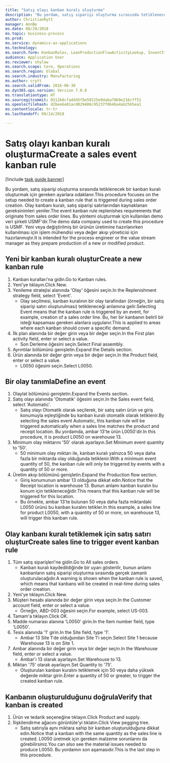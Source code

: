 ```yaml
--- 
title: "Satış olayı kanban kuralı oluşturma"
description: "Bu yordam, satış siparişi oluşturma sırasında tetiklenecek bir kanban kuralı oluşturmak için gereken ayarlara odaklanır."
author: ChristianRytt
manager: AnnBe
ms.date: 08/29/2018
ms.topic: business-process
ms.prod: 
ms.service: dynamics-ax-applications
ms.technology: 
ms.search.form: KanbanRules, LeanProductionFlowActivityLookup, InventItemIdLookupSimple, SalesTableListPage, SalesCreateOrder, SalesTable, LeanPeggingTree
audience: Application User
ms.reviewer: shylaw
ms.search.scope: Core, Operations
ms.search.region: Global
ms.search.industry: Manufacturing
ms.author: crytt
ms.search.validFrom: 2016-06-30
ms.dyn365.ops.version: Version 7.0.0
ms.translationtype: HT
ms.sourcegitcommit: 0312b8cfadd45f8e59225e9daba78b9e216cff51
ms.openlocfilehash: d2bee6e81acd029406c95237f0b4ba4ab2565ea1
ms.contentlocale: tr-tr
ms.lasthandoff: 09/14/2018

---
```

# <a name="create-a-sales-event-kanban-rule"></a><span data-ttu-id="f6749-103">Satış olayı kanban kuralı oluşturma</span><span class="sxs-lookup"><span data-stu-id="f6749-103">Create a sales event kanban rule</span></span>

[!include [task guide banner](../../includes/task-guide-banner.md)]

<span data-ttu-id="f6749-104">Bu yordam, satış siparişi oluşturma sırasında tetiklenecek bir kanban kuralı oluşturmak için gereken ayarlara odaklanır.</span><span class="sxs-lookup"><span data-stu-id="f6749-104">This procedure focuses on the setup needed to create a kanban rule that is triggered during sales order creation.</span></span> <span data-ttu-id="f6749-105">Olay kanbanı kuralı, satış siparişi satırlarından kaynaklanan gereksinimleri yeniler.</span><span class="sxs-lookup"><span data-stu-id="f6749-105">The event kanban rule replenishes requirements that originate from sales order lines.</span></span> <span data-ttu-id="f6749-106">Bu yöntemi oluşturmak için kullanılan demo veri şirketi USMF'dir.</span><span class="sxs-lookup"><span data-stu-id="f6749-106">The demo data company used to create this procedure is USMF.</span></span> <span data-ttu-id="f6749-107">Yeni veya değiştirilmiş bir ürünün üretimine hazırlanırken kullanılması için işlem mühendisi veya değer akışı yöneticisi için hazırlanmıştır.</span><span class="sxs-lookup"><span data-stu-id="f6749-107">It is intended for the process engineer or the value stream manager as they prepare production of a new or modified product.</span></span>




## <a name="create-a-new-kanban-rule"></a><span data-ttu-id="f6749-108">Yeni bir kanban kuralı oluştur</span><span class="sxs-lookup"><span data-stu-id="f6749-108">Create a new kanban rule</span></span>
1. <span data-ttu-id="f6749-109">Kanban kuralları'na gidin.</span><span class="sxs-lookup"><span data-stu-id="f6749-109">Go to Kanban rules.</span></span>
2. <span data-ttu-id="f6749-110">Yeni'ye tıklayın.</span><span class="sxs-lookup"><span data-stu-id="f6749-110">Click New.</span></span>
3. <span data-ttu-id="f6749-111">Yenileme stratejisi alanında 'Olay' öğesini seçin.</span><span class="sxs-lookup"><span data-stu-id="f6749-111">In the Replenishment strategy field, select 'Event'.</span></span>
    * <span data-ttu-id="f6749-112">Olay seçilmesi, kanban kuralının bir olay tarafından (örneğin, bir satış siparişi satırı oluşturulması) tetikleneceği anlamına gelir.</span><span class="sxs-lookup"><span data-stu-id="f6749-112">Selecting Event means that the kanban rule is triggered by an event, for example, creation of a sales order line.</span></span>   <span data-ttu-id="f6749-113">Bu, her bir kanbanın belirli bir isteği kapsaması gereken alanlara uygulanır.</span><span class="sxs-lookup"><span data-stu-id="f6749-113">This is applied to areas where each kanban should cover a specific demand.</span></span>  
4. <span data-ttu-id="f6749-114">İlk plan alanında bir değer girin veya bir değer seçin.</span><span class="sxs-lookup"><span data-stu-id="f6749-114">In the First plan activity field, enter or select a value.</span></span>
    * <span data-ttu-id="f6749-115">Son Derleme öğesini seçin.</span><span class="sxs-lookup"><span data-stu-id="f6749-115">Select Final assembly.</span></span>  
5. <span data-ttu-id="f6749-116">Ayrıntılar bölümünü genişletin.</span><span class="sxs-lookup"><span data-stu-id="f6749-116">Expand the Details section.</span></span>
6. <span data-ttu-id="f6749-117">Ürün alanında bir değer girin veya bir değer seçin.</span><span class="sxs-lookup"><span data-stu-id="f6749-117">In the Product field, enter or select a value.</span></span>
    * <span data-ttu-id="f6749-118">L0050 öğesini seçin.</span><span class="sxs-lookup"><span data-stu-id="f6749-118">Select L0050.</span></span>  

## <a name="define-an-event"></a><span data-ttu-id="f6749-119">Bir olay tanımla</span><span class="sxs-lookup"><span data-stu-id="f6749-119">Define an event</span></span>
1. <span data-ttu-id="f6749-120">Olaylat bölümünü genişletin.</span><span class="sxs-lookup"><span data-stu-id="f6749-120">Expand the Events section.</span></span>
2. <span data-ttu-id="f6749-121">Satış olayı alanında 'Otomatik' öğesini seçin.</span><span class="sxs-lookup"><span data-stu-id="f6749-121">In the Sales event field, select 'Automatic'.</span></span>
    * <span data-ttu-id="f6749-122">Satış olayı Otomatik olarak seçilerek, bir satış satırı ürün ve giriş konumuyla eşleştiğinde bu kanban kuralı otomatik olarak tetiklenir.</span><span class="sxs-lookup"><span data-stu-id="f6749-122">By selecting the sales event Automatic, this kanban rule will be triggered automatically when a sales line matches the product and receipt location.</span></span> <span data-ttu-id="f6749-123">Bu yordamda, ambar 13'te ürün L0050'dir.</span><span class="sxs-lookup"><span data-stu-id="f6749-123">In this procedure, it is product L0050 on warehouse 13.</span></span>  
3. <span data-ttu-id="f6749-124">Minimum olay miktarını '50' olarak ayarlayın.</span><span class="sxs-lookup"><span data-stu-id="f6749-124">Set Minimum event quantity to '50'.</span></span>
    * <span data-ttu-id="f6749-125">50 minimum olay miktarı ile, kanban kuralı yalnızca 50 veya daha fazla bir miktarda olay olduğunda tetiklenir.</span><span class="sxs-lookup"><span data-stu-id="f6749-125">With a minimum event quantity of 50, the kanban rule will only be triggered by events with a quantity of 50 or more.</span></span>  
4. <span data-ttu-id="f6749-126">Üretim akışı bölümünü genişletin.</span><span class="sxs-lookup"><span data-stu-id="f6749-126">Expand the Production flow section.</span></span>
    * <span data-ttu-id="f6749-127">Giriş konumunun ambar 13 olduğuna dikkat edin.</span><span class="sxs-lookup"><span data-stu-id="f6749-127">Notice that the Receipt location is warehouse 13.</span></span> <span data-ttu-id="f6749-128">Bunun anlamı kanban kuralın bu konum için tetikleneceğidir.</span><span class="sxs-lookup"><span data-stu-id="f6749-128">This means that this kanban rule will be triggered for this location.</span></span>  
    * <span data-ttu-id="f6749-129">Bu örnekte, ambar 13'te bulunan 50 veya daha fazla miktardaki L0050 ürünü bu kanban kuralını tetikler.</span><span class="sxs-lookup"><span data-stu-id="f6749-129">In this example, a sales line for product L0050, with a quantity of 50 or more, on warehouse 13, will trigger this kanban rule.</span></span>  

## <a name="create-sales-line-to-trigger-event-kanban-rule"></a><span data-ttu-id="f6749-130">Olay kanbanı kuralı tetiklemek için satış satırı oluştur</span><span class="sxs-lookup"><span data-stu-id="f6749-130">Create sales line to trigger event kanban rule</span></span>
1. <span data-ttu-id="f6749-131">Tüm satış siparişleri'ne gidin.</span><span class="sxs-lookup"><span data-stu-id="f6749-131">Go to All sales orders.</span></span>
    * <span data-ttu-id="f6749-132">Kanban kuralı kaydedildiğinde bir uyarı gösterilir, bunun anlamı kanbanların satış siparişi oluşturma sırasında gerçek zamanlı oluşturulacağıdır.</span><span class="sxs-lookup"><span data-stu-id="f6749-132">A warning is shown when the kanban rule is saved, which means that kanbans will be created in real-time during sales order creation.</span></span>  
2. <span data-ttu-id="f6749-133">Yeni'ye tıklayın.</span><span class="sxs-lookup"><span data-stu-id="f6749-133">Click New.</span></span>
3. <span data-ttu-id="f6749-134">Müşteri hesabı alanında bir değer girin veya seçin.</span><span class="sxs-lookup"><span data-stu-id="f6749-134">In the Customer account field, enter or select a value.</span></span>
    * <span data-ttu-id="f6749-135">Örneğin, ABD-003 öğesini seçin.</span><span class="sxs-lookup"><span data-stu-id="f6749-135">For example, select US-003.</span></span>  
4. <span data-ttu-id="f6749-136">Tamam'a tıklayın.</span><span class="sxs-lookup"><span data-stu-id="f6749-136">Click OK.</span></span>
5. <span data-ttu-id="f6749-137">Madde numarası alanına 'L0050' girin.</span><span class="sxs-lookup"><span data-stu-id="f6749-137">In the Item number field, type 'L0050'.</span></span>
6. <span data-ttu-id="f6749-138">Tesis alanında '1' girin.</span><span class="sxs-lookup"><span data-stu-id="f6749-138">In the Site field, type '1'.</span></span>
    * <span data-ttu-id="f6749-139">Ambar 13 Site 1'de olduğundan Site 1'i seçin.</span><span class="sxs-lookup"><span data-stu-id="f6749-139">Select Site 1 because Warehouse 13 is on Site 1.</span></span>  
7. <span data-ttu-id="f6749-140">Ambar alanında bir değer girin veya bir değer seçin.</span><span class="sxs-lookup"><span data-stu-id="f6749-140">In the Warehouse field, enter or select a value.</span></span>
    * <span data-ttu-id="f6749-141">Ambar'ı 13 olarak ayarlayın.</span><span class="sxs-lookup"><span data-stu-id="f6749-141">Set Warehouse to 13.</span></span>  
8. <span data-ttu-id="f6749-142">Miktarı '75' olarak ayarlayın.</span><span class="sxs-lookup"><span data-stu-id="f6749-142">Set Quantity to '75'.</span></span>
    * <span data-ttu-id="f6749-143">Oluşturulan kanban kuralını tetiklemek için 50 veya daha yüksek değerde miktar girin.</span><span class="sxs-lookup"><span data-stu-id="f6749-143">Enter a quantity of 50 or greater, to trigger the created kanban rule.</span></span>  

## <a name="verify-that-kanban-is-created"></a><span data-ttu-id="f6749-144">Kanbanın oluşturulduğunu doğrula</span><span class="sxs-lookup"><span data-stu-id="f6749-144">Verify that kanban is created</span></span>
1. <span data-ttu-id="f6749-145">Ürün ve tedarik seçeneğine tıklayın.</span><span class="sxs-lookup"><span data-stu-id="f6749-145">Click Product and supply.</span></span>
2. <span data-ttu-id="f6749-146">İlişkilendirme ağacını görüntüle'yi tıklatın.</span><span class="sxs-lookup"><span data-stu-id="f6749-146">Click View pegging tree.</span></span>
    * <span data-ttu-id="f6749-147">Satış satırıyla aynı miktara sahip bir kanban oluşturulduğuna dikkat edin.</span><span class="sxs-lookup"><span data-stu-id="f6749-147">Notice that a kanban with the same quantity as the sales line is created.</span></span> <span data-ttu-id="f6749-148">L0050 üretmek için gereken malzeme sorunlarını da görebilirsiniz.</span><span class="sxs-lookup"><span data-stu-id="f6749-148">You can also see the material issues needed to produce L0050.</span></span> <span data-ttu-id="f6749-149">Bu yordamın son aşamasıdır.</span><span class="sxs-lookup"><span data-stu-id="f6749-149">This is the last step in this procedure.</span></span>  


